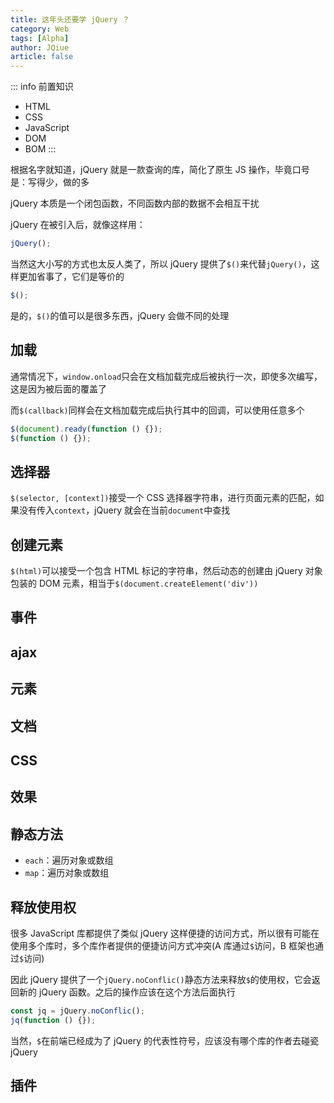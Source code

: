 ```yaml
---
title: 这年头还要学 jQuery ？
category: Web
tags: [Alpha]
author: JQiue
article: false
---
```


::: info 前置知识

+ HTML
+ CSS
+ JavaScript
+ DOM
+ BOM
:::

根据名字就知道，jQuery 就是一款查询的库，简化了原生 JS 操作，毕竟口号是：写得少，做的多

jQuery 本质是一个闭包函数，不同函数内部的数据不会相互干扰

jQuery 在被引入后，就像这样用：

```js
jQuery();
```

当然这大小写的方式也太反人类了，所以 jQuery 提供了`$()`来代替`jQuery()`，这样更加省事了，它们是等价的

```js
$();
```

是的，`$()`的值可以是很多东西，jQuery 会做不同的处理

## 加载

通常情况下，`window.onload`只会在文档加载完成后被执行一次，即使多次编写，这是因为被后面的覆盖了

而`$(callback)`同样会在文档加载完成后执行其中的回调，可以使用任意多个

```js
$(document).ready(function () {});
$(function () {});
```

## 选择器

`$(selector, [context])`接受一个 CSS 选择器字符串，进行页面元素的匹配，如果没有传入`context`，jQuery 就会在当前`document`中查找

## 创建元素

`$(html)`可以接受一个包含 HTML 标记的字符串，然后动态的创建由 jQuery 对象包装的 DOM 元素，相当于`$(document.createElement('div'))`

## 事件

<!-- more -->

## ajax

## 元素

## 文档

## CSS

## 效果

## 静态方法

+ `each`：遍历对象或数组
+ `map`：遍历对象或数组

## 释放使用权

很多 JavaScript 库都提供了类似 jQuery 这样便捷的访问方式，所以很有可能在使用多个库时，多个库作者提供的便捷访问方式冲突(A 库通过`$`访问，B 框架也通过`$`访问)

因此 jQuery 提供了一个`jQuery.noConflic()`静态方法来释放`$`的使用权，它会返回新的 jQuery 函数。之后的操作应该在这个方法后面执行

```js
const jq = jQuery.noConflic();
jq(function () {});
```

当然，`$`在前端已经成为了 jQuery 的代表性符号，应该没有哪个库的作者去碰瓷 jQuery

## 插件

<!-- more -->